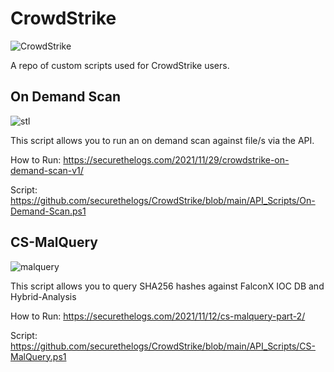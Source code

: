 # CrowdStrike
![CrowdStrike](https://ctrla1tdel.files.wordpress.com/2021/11/image-6.png)

A repo of custom scripts used for CrowdStrike users. 

## On Demand Scan
![stl](https://ctrla1tdel.files.wordpress.com/2021/11/image-20.png?w=618)

This script allows you to run an on demand scan against file/s via the API.

How to Run: https://securethelogs.com/2021/11/29/crowdstrike-on-demand-scan-v1/

Script: https://github.com/securethelogs/CrowdStrike/blob/main/API_Scripts/On-Demand-Scan.ps1

## CS-MalQuery
![malquery](https://ctrla1tdel.files.wordpress.com/2021/11/cs-mal.png?w=1024)

This script allows you to query SHA256 hashes against FalconX IOC DB and Hybrid-Analysis

How to Run: https://securethelogs.com/2021/11/12/cs-malquery-part-2/

Script: https://github.com/securethelogs/CrowdStrike/blob/main/API_Scripts/CS-MalQuery.ps1
